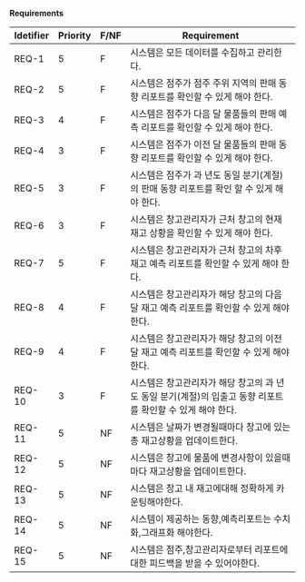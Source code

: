 **Requirements**

| Idetifier | Priority | F/NF | Requirement                                                  |
| --------- | -------- | ---- | ------------------------------------------------------------ |
| REQ-1     | 5        | F    | 시스템은 모든 데이터를 수집하고 관리한다. |
| REQ-2     | 5        | F   | 시스템은 점주가 점주 주위 지역의 판매 동향 리포트를 확인할 수 있게 해야 한다. |
| REQ-3     | 4        | F    | 시스템은 점주가 다음 달 물품들의 판매 예측 리포트를 확인할 수 있게 해야 한다. |
| REQ-4     | 3        | F   | 시스템은 점주가 이전 달 물품들의 판매 동향 리포트를 확인할 수 있게 해야 한다. |
| REQ-5     | 3        | F   | 시스템은 점주가 과 년도 동일 분기(계절)의 판매 동향 리포트를 확인 할 수 있게 해야 한다.|
| REQ-6     | 3        | F   | 시스템은 창고관리자가 근처 창고의 현재 재고 상황을 확인할 수 있게 해야 한다. |
| REQ-7     | 5        | F    | 시스템은 창고관리자가 근처 창고의 차후 재고 예측 리포트를 확인할 수 있게 해야 한다. |
| REQ-8     | 4        | F    | 시스템은 창고관리자가 해당 창고의 다음 달 재고 예측 리포트를 확인할 수 있게 해야 한다. |
| REQ-9     | 4        | F   | 시스템은 창고관리자가 해당 창고의 이전 달 재고 예측 리포트를 확인할 수 있게 해야 한다. |
| REQ-10    | 3        | F   | 시스템은 창고관리자가 해당 창고의 과 년도 동일 분기(계절)의 입출고 동향 리포트를 확인할 수 있게 해야 한다. |
| REQ-11    | 5        | NF    | 시스템은 날짜가 변경될때마다 창고에 있는 총 재고상황을 업데이트한다. |
| REQ-12    | 5        | NF    | 시스템은 창고에 물품에 변경사항이 있을때마다 재고상황을 업데이트한다. |
| REQ-13    | 5        | NF    | 시스템은 창고 내 재고에대해 정확하게 카운팅해야한다. |
| REQ-14    | 5        | NF    | 시스템이 제공하는 동향,예측리포트는 수치화,그래프화 해야한다. |
| REQ-15    | 5        | NF    | 시스템은 점주,창고관리자로부터 리포트에 대한 피드백을 받을 수 있어야한다. |
 
